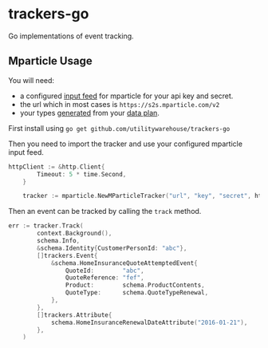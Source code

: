 # trackers-go

Go implementations of event tracking.

## Mparticle Usage 
You will need:
- a configured [input feed](https://docs.mparticle.com/guides/getting-started/create-an-input/) for mparticle for your api key and secret.
- the url which in most cases is `https://s2s.mparticle.com/v2`
- your types [generated](https://github.com/utilitywarehouse/tracking-types-gen/) from your [data plan](https://github.com/utilitywarehouse/analytics-contracts).

First install using `go get github.com/utilitywarehouse/trackers-go`

Then you need to import the tracker and use your configured mparticle input feed. 
```go
httpClient := &http.Client{
		Timeout: 5 * time.Second,
	}

	tracker := mparticle.NewMParticleTracker("url", "key", "secret", httpClient, true)
```

Then an event can be tracked by calling the `track` method.
```go
err := tracker.Track(
		context.Background(),
		schema.Info,
		&schema.Identity{CustomerPersonId: "abc"},
		[]trackers.Event{
			&schema.HomeInsuranceQuoteAttemptedEvent{
				QuoteId:        "abc",
				QuoteReference: "fef",
				Product:        schema.ProductContents,
				QuoteType:      schema.QuoteTypeRenewal,
			},
		},
		[]trackers.Attribute{
			schema.HomeInsuranceRenewalDateAttribute("2016-01-21"),
		},
	)
```

